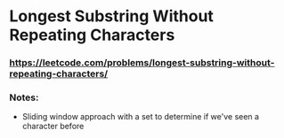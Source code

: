 # Longest Substring Without Repeating Characters

### https://leetcode.com/problems/longest-substring-without-repeating-characters/

### Notes:

* Sliding window approach with a set to determine if we've seen a character before